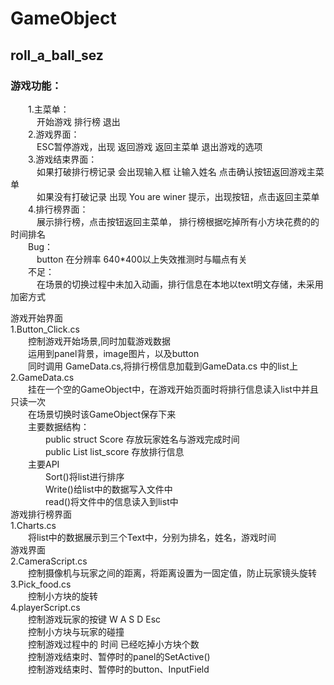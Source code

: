 # GameObject
## roll_a_ball_sez  
### 游戏功能：  
　　1.主菜单：  
      　　　开始游戏 排行榜 退出  
　　2.游戏界面：  
      　　　ESC暂停游戏，出现 返回游戏 返回主菜单 退出游戏的选项  
　　3.游戏结束界面：  
      　　　如果打破排行榜记录 会出现输入框 让输入姓名 点击确认按钮返回游戏主菜单  
      　　　如果没有打破记录  出现 You are winer 提示，出现按钮，点击返回主菜单  
　　4.排行榜界面：  
      　　　展示排行榜，点击按钮返回主菜单， 排行榜根据吃掉所有小方块花费的的时间排名  
　　Bug：  
      　　　button 在分辨率 640*400以上失效推测时与瞄点有关  
　　不足：  
      　　　在场景的切换过程中未加入动画，排行信息在本地以text明文存储，未采用加密方式

游戏开始界面  
1.Button_Click.cs  
　　控制游戏开始场景,同时加载游戏数据  
　　运用到panel背景，image图片，以及button  
　　同时调用 GameData.cs,将排行榜信息加载到GameData.cs 中的list上  
        2.GameData.cs  
        　　挂在一个空的GameObject中，在游戏开始页面时将排行信息读入list中并且只读一次  
        　　在场景切换时该GameObject保存下来  
        　　主要数据结构：  
        　　　　public struct Score  存放玩家姓名与游戏完成时间  
        　　　　public  List<Score> list_score 存放排行信息  
      　　主要API  
      　　　　Sort()将list进行排序  
      　　　　Write()给list中的数据写入文件中  
      　　　　read()将文件中的信息读入到list中  
      游戏排行榜界面  
      1.Charts.cs  
      　　将list中的数据展示到三个Text中，分别为排名，姓名，游戏时间  
      游戏界面  
      2.CameraScript.cs  
      　　控制摄像机与玩家之间的距离，将距离设置为一固定值，防止玩家镜头旋转  
      3.Pick_food.cs  
      　　控制小方块的旋转  
      4.playerScript.cs  
      　　控制游戏玩家的按键 W A S D Esc  
      　　控制小方块与玩家的碰撞  
      　　控制游戏过程中的 时间 已经吃掉小方块个数  
      　　控制游戏结束时、暂停时的panel的SetActive()  
      　　控制游戏结束时、暂停时的button、InputField
        
